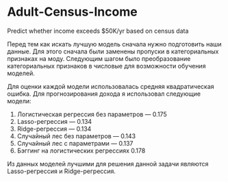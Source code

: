 # Adult-Census-Income
Predict whether income exceeds $50K/yr based on census data

Перед тем как искать лучшую модель сначала нужно подготовить наши данные. Для этого сначала были заменены пропуски в категориальных признаках
на моду. Следующим шагом было преобразование категориальных признаков в числовые для возможности обучения моделей.

Для оценки каждой модели использовалась средняя квадратическая ошибка.
Для прогнозирования дохода я использовал следующие модели:

1. Логистическая регрессия без параметров — 0.175
2. Lasso-регрессия — 0.134
3. Ridge-регрессия — 0.134
4. Случайный лес без параметров — 0.143
5. Случайный лес с параметрами — 0.137
6. Бэггинг на логистических регрессиях 0.178

Из данных моделей лучшими для решения данной задачи являются Lasso-регрессия и Ridge-регрессия.
